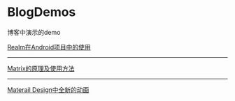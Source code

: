 # BlogDemos
博客中演示的demo


[Realm在Android项目中的使用](http://shenhuniurou.com/2016/11/02/realm-for-android)


-----------------------------------------------

[Matrix的原理及使用方法](http://shenhuniurou.com/2016/11/05/matrix-principle-and-intructions)


------------------------------------------------


[Materail Design中全新的动画](http://shenhuniurou.com/2016/11/10/android-materail-animations)


